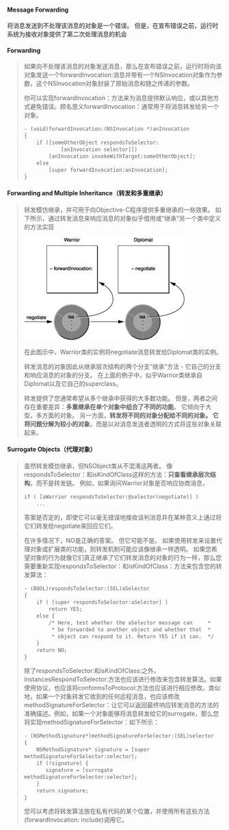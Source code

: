 #### Message Forwarding

将消息发送到不处理该消息的对象是一个错误。 但是，在宣布错误之前，运行时系统为接收对象提供了第二次处理消息的机会

#### Forwarding

> 如果向不处理该消息的对象发送消息，那么在宣布错误之前，运行时将向该对象发送一个forwardInvocation:消息并带有一个NSInvocation对象作为参数，这个NSInvocation对象封装了原始消息和随之传递的参数。
>
> 你可以实现forwardInvocation：方法来为消息提供默认响应，或以其他方式避免错误。顾名思义forwardInvocation：通常用于将消息转发给另一个对象。
>
> ```
> - (void)forwardInvocation:(NSInvocation *)anInvocation
> {
>     if ([someOtherObject respondsToSelector:
>             [anInvocation selector]])
>         [anInvocation invokeWithTarget:someOtherObject];
>     else
>         [super forwardInvocation:anInvocation];
> }
> ```

#### Forwarding and Multiple Inheritance（转发和多重继承）

> 转发模仿继承，并可用于向Objective-C程序提供多重继承的一些效果。 如下所示，通过转发消息来响应消息的对象似乎借用或“继承”另一个类中定义的方法实现
>
> ![](/assets/Forwarding.png)
>
> 在此图示中，Warrior类的实例将negotiate消息转发给Diplomat类的实例。
>
> 转发消息的对象因此从继承层次结构的两个分支“继承”方法 - 它自己的分支和响应消息的对象的分支。 在上面的例子中，似乎Warrior类继承自Diplomat以及它自己的superclass。
>
> 转发提供了您通常希望从多个继承中获得的大多数功能。 但是，两者之间存在重要差异：**多重继承在单个对象中组合了不同的功能**。 它倾向于大型，多方面的对象。 另一方面，**转发将不同的对象分配给不同的对象。 它将问题分解为较小的对象**，而是以对消息发送者透明的方式将这些对象关联起来。

#### Surrogate Objects（代理对象）

> 虽然转发模仿继承，但NSObject类从不混淆这两者。 像respondsToSelector：和isKindOfClass这样的方法：**只查看继承层次结构**，而不是转发链。 例如，如果询问Warrior对象是否响应协商消息，
>
> ```
> if ( [aWarrior respondsToSelector:@selector(negotiate)] )
>     ...
> ```
>
> 答案是否定的，即使它可以毫无错误地接收谈判消息并在某种意义上通过将它们转发给negotiate来回应它们。
>
> 在许多情况下，NO是正确的答案。 但它可能不是。 如果使用转发来设置代理对象或扩展类的功能，则转发机制可能应该像继承一样透明。 如果您希望对象的行为就像它们真正继承了它们转发消息的对象的行为一样，那么您需要重新实现respondsToSelector：和isKindOfClass：方法来包含您的转发算法：
>
> ```
> - (BOOL)respondsToSelector:(SEL)aSelector
> {
>     if ( [super respondsToSelector:aSelector] )
>         return YES;
>     else {
>         /* Here, test whether the aSelector message can     *
>          * be forwarded to another object and whether that  *
>          * object can respond to it. Return YES if it can.  */
>     }
>     return NO;
> }
> ```
>
> 除了respondsToSelector:和isKindOfClass:之外，instancesRespondToSelector:方法也应该进行修改来包含转发算法。如果使用协议，也应该将conformsToProtocol:方法也应该进行相应修改。类似地，如果一个对象转发它收到的任何远程消息，也应该修改methodSignatureForSelector：让它可以返回最终响应转发消息的方法的准确描述。例如，如果一个对象能够将消息转发给它的surrogate，那么您将实现methodSignatureForSelector：如下所示：
>
> ```
> - (NSMethodSignature*)methodSignatureForSelector:(SEL)selector
> {
>     NSMethodSignature* signature = [super methodSignatureForSelector:selector];
>     if (!signature) {
>        signature = [surrogate methodSignatureForSelector:selector];
>     }
>     return signature;
> }
> ```
>
> 您可以考虑将转发算法放在私有代码的某个位置，并使用所有这些方法\(forwardInvocation: include\)调用它。

#### 

#### 



